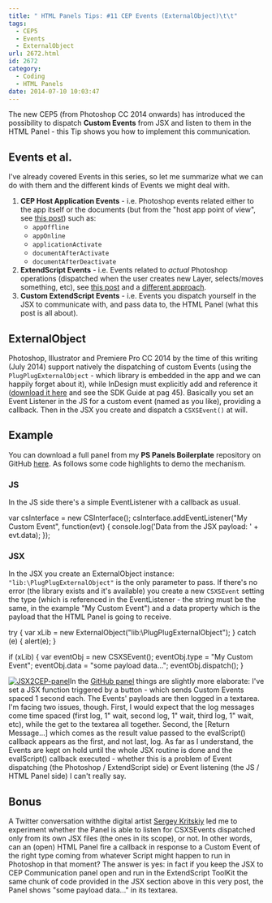 ```yaml
---
title: " HTML Panels Tips: #11 CEP Events (ExternalObject)\t\t"
tags:
  - CEP5
  - Events
  - ExternalObject
url: 2672.html
id: 2672
category:
  - Coding
  - HTML Panels
date: 2014-07-10 10:03:47
---
```


The new CEP5 (from Photoshop CC 2014 onwards) has introduced the possibility to dispatch **Custom Events** from JSX and listen to them in the HTML Panel - this Tip shows you how to implement this communication.

Events et al.
-------------

I've already covered Events in this series, so let me summarize what we can do with them and the different kinds of Events we might deal with.

1.  **CEP Host Application Events** \- i.e. Photoshop events related either to the app itself or the documents (but from the "host app point of view", see [this post](http://localhost:8888/2014/07/html-panels-tips-12-cep-application-events/ "HTML Panels Tips: #12 CEP Application Events")) such as:
    *   `appOffline`
    *   `appOnline`
    *   `applicationActivate`
    *   `documentAfterActivate`
    *   `documentAfterDeactivate`
2.  **ExtendScript Events** \- i.e. Events related to _actual_ Photoshop operations (dispatched when the user creates new Layer, selects/moves something, etc), see [this post](http://localhost:8888/2014/02/html-panels-tips-7-events-photoshopregisterevent-photoshopcallback/ "HTML Panels Tips: #7 Photoshop Events, Take 1") and a [different approach](http://localhost:8888/2014/02/html-panels-tips-8-photoshop-events-pshostadapter-libraries/ "HTML Panels Tips: #8 Photoshop Events, Take 2").
3.  **Custom ExtendScript Events** \- i.e. Events you dispatch yourself in the JSX to communicate with, and pass data to, the HTML Panel (what this post is all about).

ExternalObject
--------------

Photoshop, Illustrator and Premiere Pro CC 2014 by the time of this writing (July 2014) support natively the dispatching of custom Events (using the `PlugPlugExternalObject` \- which library is embedded in the app and we can happily forget about it), while InDesign must explicitly add and reference it ([download it here](https://github.com/Adobe-CEP/CEP-Resources/releases/tag/1 "PlugPlugExternalObject library for InDesign") and see the SDK Guide at pag 45). Basically you set an Event Listener in the JS for a custom event (named as you like), providing a callback. Then in the JSX you create and dispatch a `CSXSEvent()` at will.

Example
-------

You can download a full panel from my **PS Panels Boilerplate** repository on GitHub [here](https://github.com/undavide/PS-Panels-Boilerplate/tree/master/src/com.undavide.JSX2CEP "JSX to CEP Events Panel"). As follows some code highlights to demo the mechanism.

### JS

In the JS side there's a simple EventListener with a callback as usual.

var csInterface = new CSInterface();
csInterface.addEventListener("My Custom Event", function(evt) {
    console.log('Data from the JSX payload: ' + evt.data);
});

### JSX

In the JSX you create an ExternalObject instance: `"lib:\PlugPlugExternalObject"` is the only parameter to pass. If there's no error (the library exists and it's available) you create a new `CSXSEvent` setting the type (which is referenced in the EventListener - the string must be the same, in the example "My Custom Event") and a data property which is the payload that the HTML Panel is going to receive.

try {
    var xLib = new ExternalObject("lib:\\PlugPlugExternalObject");
} catch (e) {
    alert(e);
}

if (xLib) {
    var eventObj = new CSXSEvent(); 
    eventObj.type = "My Custom Event";
    eventObj.data = "some payload data...";
    eventObj.dispatch();
}

[![JSX2CEP-panel](http://localhost:8888/wp-content/uploads/2014/07/JSX2CEP-panel-191x300.png)](https://github.com/undavide/PS-Panels-Boilerplate/tree/master/src/com.undavide.JSX2CEP)In the [GitHub panel](https://github.com/undavide/PS-Panels-Boilerplate/tree/master/src/com.undavide.JSX2CEP "ExtendScript to CEP Communication") things are slightly more elaborate: I've set a JSX function triggered by a button - which sends Custom Events spaced 1 second each. The Events' payloads are then logged in a textarea. I'm facing two issues, though. First, I would expect that the log messages come time spaced (first log, 1" wait, second log, 1" wait, third log, 1" wait, etc), while the get to the textarea all together. Second, the \[Return Message...\] which comes as the result value passed to the evalScript() callback appears as the first, and not last, log. As far as I understand, the Events are kept on hold until the whole JSX routine is done and the evalScript() callback executed - whether this is a problem of Event dispatching (the Photoshop / ExtendScript side) or Event listening (the JS / HTML Panel side) I can't really say.

Bonus
-----

A Twitter conversation withthe digital artist [Sergey Kritskiy](http://hundredsofsparrows.com) led me to experiment whether the Panel is able to listen for CSXSEvents dispatched only from its own JSX files (the ones in its scope), or not. In other words, can an (open) HTML Panel fire a callback in response to a Custom Event of the right type coming from whatever Script might happen to run in Photoshop in that moment? The answer is yes: in fact if you keep the JSX to CEP Communication panel open and run in the ExtendScript ToolKit the same chunk of code provided in the JSX section above in this very post, the Panel shows "some payload data..." in its textarea.